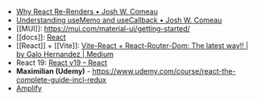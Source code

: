 - [Why React Re-Renders • Josh W. Comeau](https://www.joshwcomeau.com/react/why-react-re-renders/)
- [Understanding useMemo and useCallback • Josh W. Comeau](https://www.joshwcomeau.com/react/usememo-and-usecallback/)
- [[MUI]]: https://mui.com/material-ui/getting-started/
- [[docs]]: [React](https://react.dev/)
- [[React]] + [[Vite]]: [Vite-React + React-Router-Dom: The latest way!! | by Galo Hernandez | Medium](https://medium.com/@galohernandez/vite-react-react-router-dom-the-latest-way-312ee887197e)
- React 19: [React v19 – React](https://react.dev/blog/2024/12/05/react-19)
- **Maximilian (Udemy)** - https://www.udemy.com/course/react-the-complete-guide-incl-redux
- [Amplify](https://docs.amplify.aws/react/start/quickstart/)